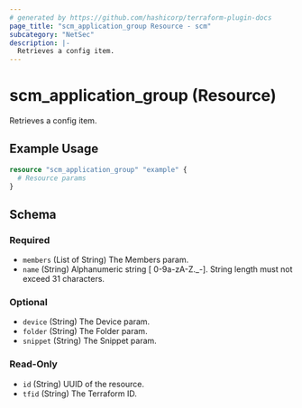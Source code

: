 ```yaml
---
# generated by https://github.com/hashicorp/terraform-plugin-docs
page_title: "scm_application_group Resource - scm"
subcategory: "NetSec"
description: |-
  Retrieves a config item.
---
```


# scm_application_group (Resource)

Retrieves a config item.

## Example Usage

```terraform
resource "scm_application_group" "example" {
  # Resource params
}
```

<!-- schema generated by tfplugindocs -->
## Schema

### Required

- `members` (List of String) The Members param.
- `name` (String) Alphanumeric string [ 0-9a-zA-Z._-]. String length must not exceed 31 characters.

### Optional

- `device` (String) The Device param.
- `folder` (String) The Folder param.
- `snippet` (String) The Snippet param.

### Read-Only

- `id` (String) UUID of the resource.
- `tfid` (String) The Terraform ID.
